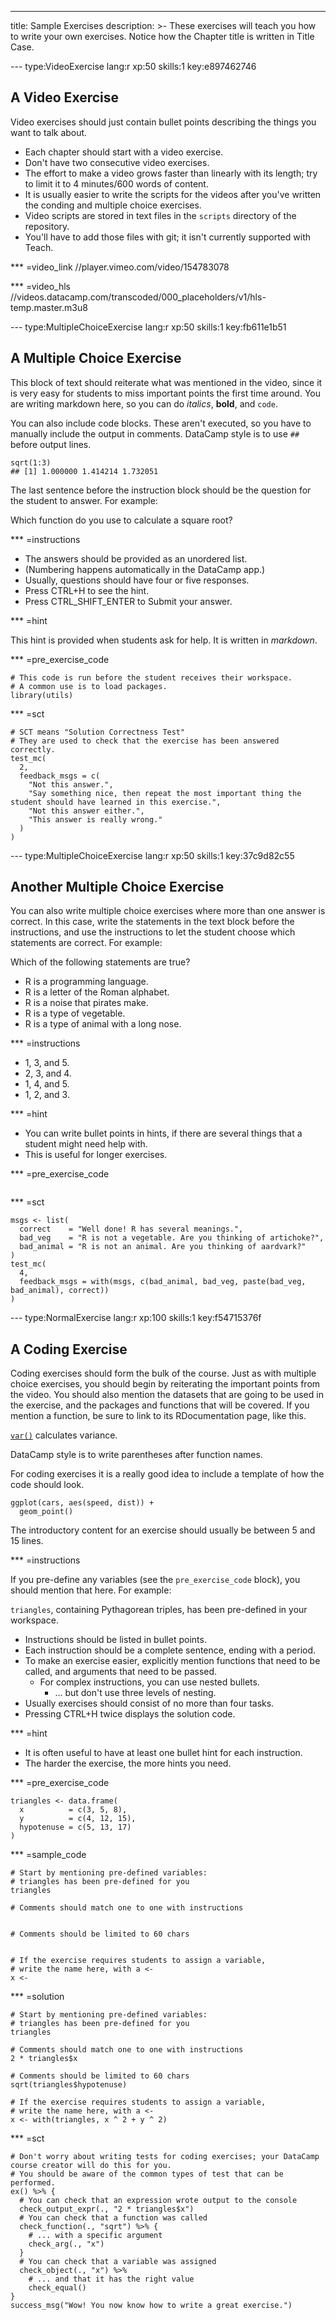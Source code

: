 ---
title: Sample Exercises
description: >-
  These exercises will teach you how to write your own exercises. Notice how the
  Chapter title is written in Title Case.

--- type:VideoExercise lang:r xp:50 skills:1 key:e897462746
## A Video Exercise

Video exercises should just contain bullet points describing the things you want to talk about.

* Each chapter should start with a video exercise.
* Don't have two consecutive video exercises.
* The effort to make a video grows faster than linearly with its length; try to limit it to 4 minutes/600 words of content. 
* It is usually easier to write the scripts for the videos after you've written the conding and multiple choice exercises.
* Video scripts are stored in text files in the `scripts` directory of the repository. 
* You'll have to add those files with git; it isn't currently supported with Teach.

*** =video_link
//player.vimeo.com/video/154783078

*** =video_hls
//videos.datacamp.com/transcoded/000_placeholders/v1/hls-temp.master.m3u8

--- type:MultipleChoiceExercise lang:r xp:50 skills:1 key:fb611e1b51
## A Multiple Choice Exercise

This block of text should reiterate what was mentioned in the video, since it is very easy for students to miss important points the first time around.  You are writing markdown here, so you can do *italics*, **bold**, and `code`.

You can also include code blocks. These aren't executed, so you have to manually include the output in comments. DataCamp style is to use `## ` before output lines.

```{r}
sqrt(1:3)
## [1] 1.000000 1.414214 1.732051
```

The last sentence before the instruction block should be the question for the student to answer.  For example:

Which function do you use to calculate a square root?

*** =instructions

* The answers should be provided as an unordered list.
* (Numbering happens automatically in the DataCamp app.)
* Usually, questions should have four or five responses.
* Press CTRL+H to see the hint.
* Press CTRL_SHIFT_ENTER to Submit your answer.

*** =hint

This hint is provided when students ask for help. It is written in *markdown*.

*** =pre_exercise_code
```{r}
# This code is run before the student receives their workspace.
# A common use is to load packages.
library(utils)
```

*** =sct
```{r}
# SCT means "Solution Correctness Test"
# They are used to check that the exercise has been answered correctly.
test_mc(
  2,
  feedback_msgs = c(
    "Not this answer.",
    "Say something nice, then repeat the most important thing the student should have learned in this exercise.",
    "Not this answer either.",
    "This answer is really wrong."
  )
)
```

--- type:MultipleChoiceExercise lang:r xp:50 skills:1 key:37c9d82c55
## Another Multiple Choice Exercise

You can also write multiple choice exercises where more than one answer is correct. In this case, write the statements in the text block before the instructions, and use the instructions to let the student choose which statements are correct. For example:

Which of the following statements are true?

* R is a programming language.
* R is a letter of the Roman alphabet.
* R is a noise that pirates make.
* R is a type of vegetable.
* R is a type of animal with a long nose. 

*** =instructions

* 1, 3, and 5.
* 2, 3, and 4.
* 1, 4, and 5.
* 1, 2, and 3.

*** =hint

* You can write bullet points in hints, if there are several things that a student might need help with.
* This is useful for longer exercises.

*** =pre_exercise_code
```{r}

```

*** =sct
```{r}
msgs <- list(
  correct    = "Well done! R has several meanings.",
  bad_veg    = "R is not a vegetable. Are you thinking of artichoke?",
  bad_animal = "R is not an animal. Are you thinking of aardvark?"
)
test_mc(
  4,
  feedback_msgs = with(msgs, c(bad_animal, bad_veg, paste(bad_veg, bad_animal), correct))
)
```

--- type:NormalExercise lang:r xp:100 skills:1 key:f54715376f
## A Coding Exercise

Coding exercises should form the bulk of the course. Just as with multiple choice exercises, you should begin by reiterating the important points from the video. You should also mention the datasets that are going to be used in the exercise, and the packages and functions that will be covered. If you mention a function, be sure to link to its RDocumentation page, like this. 

[`var()`](https://www.rdocumentation.org/packages/stats/topics/var) calculates variance.

DataCamp style is to write parentheses after function names.

For coding exercises it is a really good idea to include a template of how the code should look.

```{r}
ggplot(cars, aes(speed, dist)) +
  geom_point()
```

The introductory content for an exercise should usually be between 5 and 15 lines.

*** =instructions

If you pre-define any variables (see the `pre_exercise_code` block), you should mention that here. For example:

`triangles`, containing Pythagorean triples, has been pre-defined in your workspace.

* Instructions should be listed in bullet points.
* Each instruction should be a complete sentence, ending with a period.
* To make an exercise easier, explicitly mention functions that need to be called, and arguments that need to be passed.
    * For complex instructions, you can use nested bullets.
        * ... but don't use three levels of nesting. 
* Usually exercises should consist of no more than four tasks. 
* Pressing CTRL+H twice displays the solution code.

*** =hint

* It is often useful to have at least one bullet hint for each instruction.
* The harder the exercise, the more hints you need.

*** =pre_exercise_code
```{r}
triangles <- data.frame(
  x          = c(3, 5, 8),
  y          = c(4, 12, 15),
  hypotenuse = c(5, 13, 17)
)
```

*** =sample_code
```{r}
# Start by mentioning pre-defined variables:
# triangles has been pre-defined for you
triangles

# Comments should match one to one with instructions


# Comments should be limited to 60 chars


# If the exercise requires students to assign a variable,
# write the name here, with a <-
x <- 
```

*** =solution
```{r}
# Start by mentioning pre-defined variables:
# triangles has been pre-defined for you
triangles

# Comments should match one to one with instructions
2 * triangles$x

# Comments should be limited to 60 chars
sqrt(triangles$hypotenuse)

# If the exercise requires students to assign a variable,
# write the name here, with a <-
x <- with(triangles, x ^ 2 + y ^ 2)
```

*** =sct
```{r}
# Don't worry about writing tests for coding exercises; your DataCamp course creator will do this for you.
# You should be aware of the common types of test that can be performed.
ex() %>% {
  # You can check that an expression wrote output to the console
  check_output_expr(., "2 * triangles$x")
  # You can check that a function was called
  check_function(., "sqrt") %>% {
    # ... with a specific argument
    check_arg(., "x")
  }
  # You can check that a variable was assigned
  check_object(., "x") %>%
    # ... and that it has the right value
    check_equal()
}
success_msg("Wow! You now know how to write a great exercise.")
```
